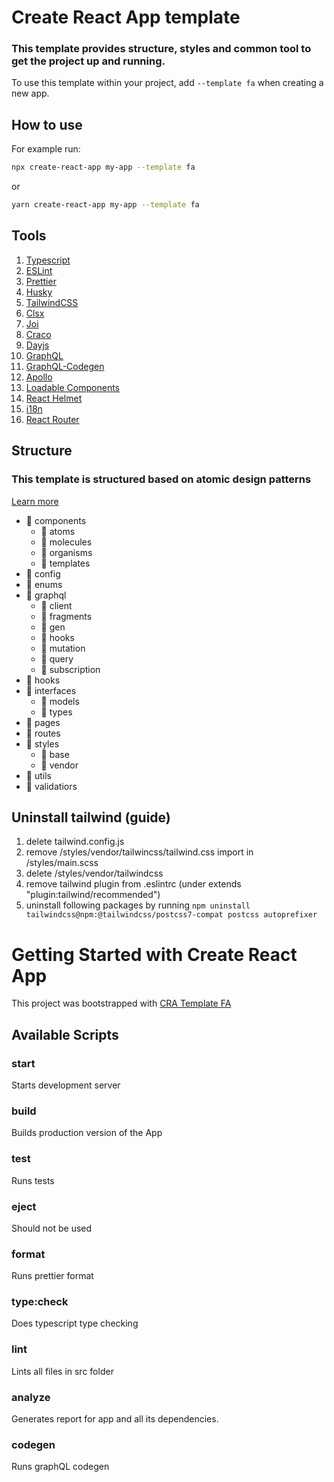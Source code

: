 # Create React App template

### This template provides structure, styles and common tool to get the project up and running.

To use this template within your project, add `--template fa` when creating a new app.

## How to use

For example run:

```sh
npx create-react-app my-app --template fa
```

or

```sh
yarn create-react-app my-app --template fa
```

## Tools

1. [Typescript](https://www.typescriptlang.org)
2. [ESLint](https://eslint.org)
3. [Prettier](https://prettier.io)
4. [Husky](https://github.com/typicode/husky#readme)
5. [TailwindCSS](https://tailwindcss.com/)
6. [Clsx](https://www.npmjs.com/package/clsx)
7. [Joi](https://github.com/sideway/joi#readme)
8. [Craco](https://github.com/gsoft-inc/craco)
9. [Dayjs](https://day.js.org/docs/en/installation/installation)
10. [GraphQL](https://graphql.org/)
11. [GraphQL-Codegen](https://www.graphql-code-generator.com/)
12. [Apollo](https://www.apollographql.com/)
13. [Loadable Components](https://loadable-components.com/)
14. [React Helmet](https://www.npmjs.com/package/react-helmet)
15. [i18n](https://www.npmjs.com/package/i18n)
16. [React Router](https://www.npmjs.com/package/react-router)

## Structure

### This template is structured based on atomic design patterns

[Learn more](https://github.com/danilowoz/react-atomic-design)

- :file_folder: components
  - :file_folder: atoms
  - :file_folder: molecules
  - :file_folder: organisms
  - :file_folder: templates
- :file_folder: config
- :file_folder: enums
- :file_folder: graphql
  - :file_folder: client
  - :file_folder: fragments
  - :file_folder: gen
  - :file_folder: hooks
  - :file_folder: mutation
  - :file_folder: query
  - :file_folder: subscription
- :file_folder: hooks
- :file_folder: interfaces
  - :file_folder: models
  - :file_folder: types
- :file_folder: pages
- :file_folder: routes
- :file_folder: styles
  - :file_folder: base
  - :file_folder: vendor
- :file_folder: utils
- :file_folder: validatiors

## Uninstall tailwind (guide)

1. delete tailwind.config.js
2. remove /styles/vendor/tailwincss/tailwind.css import in /styles/main.scss
3. delete /styles/vendor/tailwindcss
4. remove tailwind plugin from .eslintrc (under extends "plugin:tailwind/recommended")
5. uninstall following packages by running
   `npm uninstall tailwindcss@npm:@tailwindcss/postcss7-compat postcss autoprefixer`

# Getting Started with Create React App

This project was bootstrapped with [CRA Template FA](https://github.com/albrim-devfront/cra-template-fa.git)

## Available Scripts

### start

Starts development server

### build

Builds production version of the App

### test

Runs tests

### eject

Should not be used

### format

Runs prettier format

### type:check

Does typescript type checking

### lint

Lints all files in src folder

### analyze

Generates report for app and all its dependencies.

### codegen

Runs graphQL codegen
